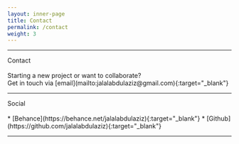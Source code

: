 ```yaml
---
layout: inner-page
title: Contact
permalink: /contact
weight: 3
---
```


<hr class="separator-first">
Contact
<br>
<br>
Starting a new project or want to collaborate?
<br>Get in touch via [email](mailto:jalalabdulaziz@gmail.com){:target="_blank"}
<hr class="separator">
Social
<br>
<br>
* [Behance](https://behance.net/jalalabdulaziz){:target="_blank"}
* [Github](https://github.com/jalalabdulaziz){:target="_blank"}
<hr class="separator">